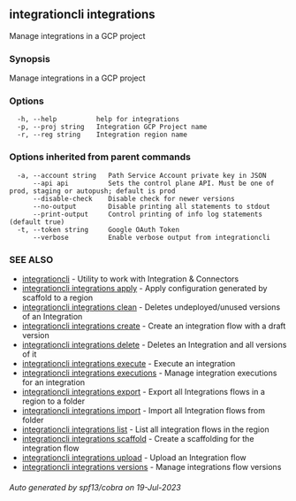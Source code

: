 ## integrationcli integrations

Manage integrations in a GCP project

### Synopsis

Manage integrations in a GCP project

### Options

```
  -h, --help          help for integrations
  -p, --proj string   Integration GCP Project name
  -r, --reg string    Integration region name
```

### Options inherited from parent commands

```
  -a, --account string   Path Service Account private key in JSON
      --api api          Sets the control plane API. Must be one of prod, staging or autopush; default is prod
      --disable-check    Disable check for newer versions
      --no-output        Disable printing all statements to stdout
      --print-output     Control printing of info log statements (default true)
  -t, --token string     Google OAuth Token
      --verbose          Enable verbose output from integrationcli
```

### SEE ALSO

* [integrationcli](integrationcli.md)	 - Utility to work with Integration & Connectors
* [integrationcli integrations apply](integrationcli_integrations_apply.md)	 - Apply configuration generated by scaffold to a region
* [integrationcli integrations clean](integrationcli_integrations_clean.md)	 - Deletes undeployed/unused versions of an Integration
* [integrationcli integrations create](integrationcli_integrations_create.md)	 - Create an integration flow with a draft version
* [integrationcli integrations delete](integrationcli_integrations_delete.md)	 - Deletes an Integration and all versions of it
* [integrationcli integrations execute](integrationcli_integrations_execute.md)	 - Execute an integration
* [integrationcli integrations executions](integrationcli_integrations_executions.md)	 - Manage integration executions for an integration
* [integrationcli integrations export](integrationcli_integrations_export.md)	 - Export all Integrations flows in a region to a folder
* [integrationcli integrations import](integrationcli_integrations_import.md)	 - Import all Integration flows from folder
* [integrationcli integrations list](integrationcli_integrations_list.md)	 - List all integration flows in the region
* [integrationcli integrations scaffold](integrationcli_integrations_scaffold.md)	 - Create a scaffolding for the integration flow
* [integrationcli integrations upload](integrationcli_integrations_upload.md)	 - Upload an Integration flow
* [integrationcli integrations versions](integrationcli_integrations_versions.md)	 - Manage integrations flow versions

###### Auto generated by spf13/cobra on 19-Jul-2023
